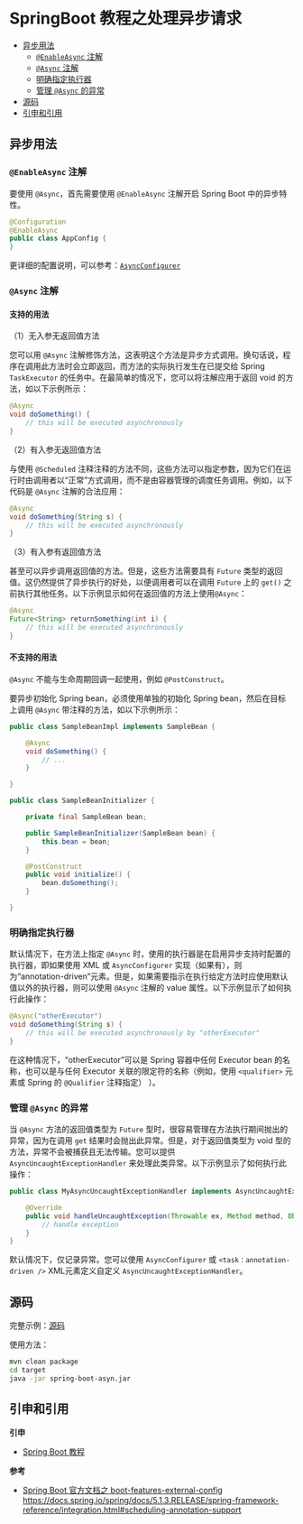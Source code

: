 # SpringBoot 教程之处理异步请求

<!-- TOC depthFrom:2 depthTo:3 -->

- [异步用法](#异步用法)
    - [`@EnableAsync` 注解](#enableasync-注解)
    - [`@Async` 注解](#async-注解)
    - [明确指定执行器](#明确指定执行器)
    - [管理 `@Async` 的异常](#管理-async-的异常)
- [源码](#源码)
- [引申和引用](#引申和引用)

<!-- /TOC -->

## 异步用法

### `@EnableAsync` 注解

要使用 `@Async`，首先需要使用 `@EnableAsync` 注解开启 Spring Boot 中的异步特性。

```java
@Configuration
@EnableAsync
public class AppConfig {
}
```

更详细的配置说明，可以参考：[`AsyncConfigurer`](https://docs.spring.io/spring-framework/docs/current/javadoc-api/org/springframework/scheduling/annotation/AsyncConfigurer.html)

### `@Async` 注解

#### 支持的用法

（1）无入参无返回值方法

您可以用 `@Async` 注解修饰方法，这表明这个方法是异步方式调用。换句话说，程序在调用此方法时会立即返回，而方法的实际执行发生在已提交给 Spring `TaskExecutor` 的任务中。在最简单的情况下，您可以将注解应用于返回 void 的方法，如以下示例所示：

```java
@Async
void doSomething() {
    // this will be executed asynchronously
}
```

（2）有入参无返回值方法

与使用 `@Scheduled` 注释注释的方法不同，这些方法可以指定参数，因为它们在运行时由调用者以“正常”方式调用，而不是由容器管理的调度任务调用。例如，以下代码是 `@Async` 注解的合法应用：

```java
@Async
void doSomething(String s) {
    // this will be executed asynchronously
}
```

（3）有入参有返回值方法

甚至可以异步调用返回值的方法。但是，这些方法需要具有 `Future` 类型的返回值。这仍然提供了异步执行的好处，以便调用者可以在调用 `Future` 上的 `get()` 之前执行其他任务。以下示例显示如何在返回值的方法上使用`@Async`：

```java
@Async
Future<String> returnSomething(int i) {
    // this will be executed asynchronously
}
```

#### 不支持的用法

`@Async` 不能与生命周期回调一起使用，例如 `@PostConstruct`。

要异步初始化 Spring bean，必须使用单独的初始化 Spring bean，然后在目标上调用 `@Async` 带注释的方法，如以下示例所示：

```java
public class SampleBeanImpl implements SampleBean {

    @Async
    void doSomething() {
        // ...
    }

}

public class SampleBeanInitializer {

    private final SampleBean bean;

    public SampleBeanInitializer(SampleBean bean) {
        this.bean = bean;
    }

    @PostConstruct
    public void initialize() {
        bean.doSomething();
    }

}
```

### 明确指定执行器

默认情况下，在方法上指定 `@Async` 时，使用的执行器是在启用异步支持时配置的执行器，即如果使用 XML 或 `AsyncConfigurer` 实现（如果有），则为“annotation-driven”元素。但是，如果需要指示在执行给定方法时应使用默认值以外的执行器，则可以使用 `@Async` 注解的 value 属性。以下示例显示了如何执行此操作：

```java
@Async("otherExecutor")
void doSomething(String s) {
    // this will be executed asynchronously by "otherExecutor"
}
```

在这种情况下，“otherExecutor”可以是 Spring 容器中任何 Executor bean 的名称，也可以是与任何 Executor 关联的限定符的名称（例如，使用 `<qualifier>` 元素或 Spring 的 `@Qualifier` 注释指定） ）。

### 管理 `@Async` 的异常

当 `@Async` 方法的返回值类型为 `Future` 型时，很容易管理在方法执行期间抛出的异常，因为在调用 `get` 结果时会抛出此异常。但是，对于返回值类型为 void 型的方法，异常不会被捕获且无法传输。您可以提供 `AsyncUncaughtExceptionHandler` 来处理此类异常。以下示例显示了如何执行此操作：

```java
public class MyAsyncUncaughtExceptionHandler implements AsyncUncaughtExceptionHandler {

    @Override
    public void handleUncaughtException(Throwable ex, Method method, Object... params) {
        // handle exception
    }
}
```

默认情况下，仅记录异常。您可以使用 `AsyncConfigurer` 或 `<task：annotation-driven />` XML元素定义自定义 `AsyncUncaughtExceptionHandler`。

## 源码

完整示例：[源码](https://github.com/dunwu/spring-boot-tutorial/tree/master/codes/core/spring-boot-asyn)

使用方法：

```bash
mvn clean package
cd target
java -jar spring-boot-asyn.jar
```

## 引申和引用

**引申**

- [Spring Boot 教程](https://github.com/dunwu/spring-boot-tutorial)

**参考**

- [Spring Boot 官方文档之 boot-features-external-config](https://docs.spring.io/spring-boot/docs/current/reference/htmlsingle/#boot-features-external-config)
  https://docs.spring.io/spring/docs/5.1.3.RELEASE/spring-framework-reference/integration.html#scheduling-annotation-support
